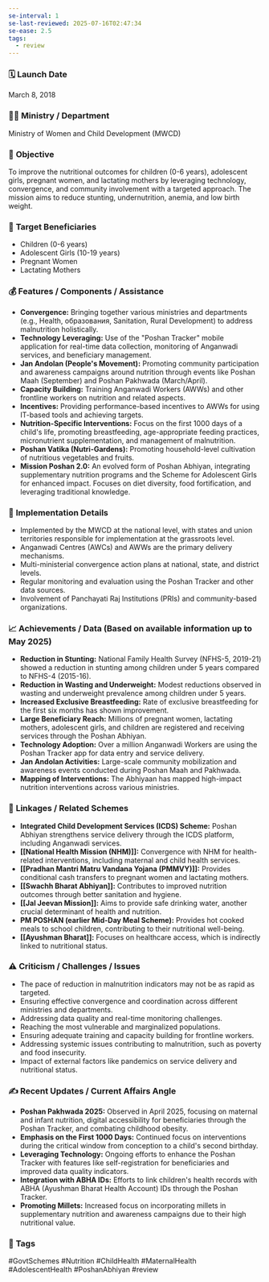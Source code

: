 ```yaml
---
se-interval: 1
se-last-reviewed: 2025-07-16T02:47:34
se-ease: 2.5
tags:
  - review
---
```


### 🗓️ **Launch Date**
March 8, 2018

### 🧑‍🏫 **Ministry / Department**
Ministry of Women and Child Development (MWCD)

### 🎯 **Objective**
To improve the nutritional outcomes for children (0-6 years), adolescent girls, pregnant women, and lactating mothers by leveraging technology, convergence, and community involvement with a targeted approach. The mission aims to reduce stunting, undernutrition, anemia, and low birth weight.

### 👥 **Target Beneficiaries**
- Children (0-6 years)
- Adolescent Girls (10-19 years)
- Pregnant Women
- Lactating Mothers

### 💰 **Features / Components / Assistance**
- **Convergence:** Bringing together various ministries and departments (e.g., Health, образования, Sanitation, Rural Development) to address malnutrition holistically.
- **Technology Leveraging:** Use of the "Poshan Tracker" mobile application for real-time data collection, monitoring of Anganwadi services, and beneficiary management.
- **Jan Andolan (People's Movement):** Promoting community participation and awareness campaigns around nutrition through events like Poshan Maah (September) and Poshan Pakhwada (March/April).
- **Capacity Building:** Training Anganwadi Workers (AWWs) and other frontline workers on nutrition and related aspects.
- **Incentives:** Providing performance-based incentives to AWWs for using IT-based tools and achieving targets.
- **Nutrition-Specific Interventions:** Focus on the first 1000 days of a child's life, promoting breastfeeding, age-appropriate feeding practices, micronutrient supplementation, and management of malnutrition.
- **Poshan Vatika (Nutri-Gardens):** Promoting household-level cultivation of nutritious vegetables and fruits.
- **Mission Poshan 2.0:** An evolved form of Poshan Abhiyan, integrating supplementary nutrition programs and the Scheme for Adolescent Girls for enhanced impact. Focuses on diet diversity, food fortification, and leveraging traditional knowledge.

### 📍 **Implementation Details**
- Implemented by the MWCD at the national level, with states and union territories responsible for implementation at the grassroots level.
- Anganwadi Centres (AWCs) and AWWs are the primary delivery mechanisms.
- Multi-ministerial convergence action plans at national, state, and district levels.
- Regular monitoring and evaluation using the Poshan Tracker and other data sources.
- Involvement of Panchayati Raj Institutions (PRIs) and community-based organizations.

### 📈 **Achievements / Data** (Based on available information up to May 2025)
- **Reduction in Stunting:** National Family Health Survey (NFHS-5, 2019-21) showed a reduction in stunting among children under 5 years compared to NFHS-4 (2015-16).
- **Reduction in Wasting and Underweight:** Modest reductions observed in wasting and underweight prevalence among children under 5 years.
- **Increased Exclusive Breastfeeding:** Rate of exclusive breastfeeding for the first six months has shown improvement.
- **Large Beneficiary Reach:** Millions of pregnant women, lactating mothers, adolescent girls, and children are registered and receiving services through the Poshan Abhiyan.
- **Technology Adoption:** Over a million Anganwadi Workers are using the Poshan Tracker app for data entry and service delivery.
- **Jan Andolan Activities:** Large-scale community mobilization and awareness events conducted during Poshan Maah and Pakhwada.
- **Mapping of Interventions:** The Abhiyaan has mapped high-impact nutrition interventions across various ministries.

### 🧩 **Linkages / Related Schemes**
- **Integrated Child Development Services (ICDS) Scheme:** Poshan Abhiyan strengthens service delivery through the ICDS platform, including Anganwadi services.
- **[[National Health Mission (NHM)]]:** Convergence with NHM for health-related interventions, including maternal and child health services.
- **[[Pradhan Mantri Matru Vandana Yojana (PMMVY)]]:** Provides conditional cash transfers to pregnant women and lactating mothers.
- **[[Swachh Bharat Abhiyan]]:** Contributes to improved nutrition outcomes through better sanitation and hygiene.
- **[[Jal Jeevan Mission]]:** Aims to provide safe drinking water, another crucial determinant of health and nutrition.
- **PM POSHAN (earlier Mid-Day Meal Scheme):** Provides hot cooked meals to school children, contributing to their nutritional well-being.
- **[[Ayushman Bharat]]:** Focuses on healthcare access, which is indirectly linked to nutritional status.

### ⚠️ **Criticism / Challenges / Issues**
- The pace of reduction in malnutrition indicators may not be as rapid as targeted.
- Ensuring effective convergence and coordination across different ministries and departments.
- Addressing data quality and real-time monitoring challenges.
- Reaching the most vulnerable and marginalized populations.
- Ensuring adequate training and capacity building for frontline workers.
- Addressing systemic issues contributing to malnutrition, such as poverty and food insecurity.
- Impact of external factors like pandemics on service delivery and nutritional status.

### ✍️ **Recent Updates / Current Affairs Angle**
- **Poshan Pakhwada 2025:** Observed in April 2025, focusing on maternal and infant nutrition, digital accessibility for beneficiaries through the Poshan Tracker, and combating childhood obesity.
- **Emphasis on the First 1000 Days:** Continued focus on interventions during the critical window from conception to a child's second birthday.
- **Leveraging Technology:** Ongoing efforts to enhance the Poshan Tracker with features like self-registration for beneficiaries and improved data quality indicators.
- **Integration with ABHA IDs:** Efforts to link children's health records with ABHA (Ayushman Bharat Health Account) IDs through the Poshan Tracker.
- **Promoting Millets:** Increased focus on incorporating millets in supplementary nutrition and awareness campaigns due to their high nutritional value.

### 🔗 **Tags**
#GovtSchemes #Nutrition #ChildHealth #MaternalHealth #AdolescentHealth #PoshanAbhiyan
#review